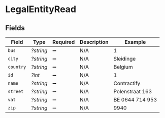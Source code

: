 # LegalEntityRead


## Fields

| Field              | Type               | Required           | Description        | Example            |
| ------------------ | ------------------ | ------------------ | ------------------ | ------------------ |
| `bus`              | *?string*          | :heavy_minus_sign: | N/A                | 1                  |
| `city`             | *?string*          | :heavy_minus_sign: | N/A                | Sleidinge          |
| `country`          | *?string*          | :heavy_minus_sign: | N/A                | Belgium            |
| `id`               | *?int*             | :heavy_minus_sign: | N/A                | 1                  |
| `name`             | *?string*          | :heavy_minus_sign: | N/A                | Contractify        |
| `street`           | *?string*          | :heavy_minus_sign: | N/A                | Polenstraat 163    |
| `vat`              | *?string*          | :heavy_minus_sign: | N/A                | BE 0644 714 953    |
| `zip`              | *?string*          | :heavy_minus_sign: | N/A                | 9940               |